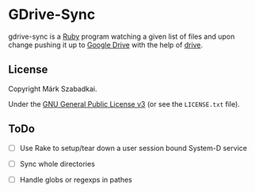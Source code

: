 GDrive-Sync
===========

gdrive-sync is a [Ruby][ruby-lang] program watching a given list of files and
upon change pushing it up to [Google Drive][google-drive] with the help of
[drive][drive-prg].


License
-------

Copyright Márk Szabadkai.

Under the [GNU General Public License v3][gpl-v3] (or see the `LICENSE.txt` file).


ToDo
----

- [ ] Use Rake to setup/tear down a user session bound System-D service
- [ ] Sync whole directories
- [ ] Handle globs or regexps in pathes


[ruby-lang]: https://www.ruby-lang.org/en/
[google-drive]: https://www.google.com/drive/
[drive-prg]: https://github.com/odeke-em/drive
[gpl-v3]: https://www.gnu.org/licenses/gpl-3.0.en.html
